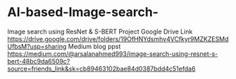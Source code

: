 # AI-based-Image-search-
 Image search using ResNet &amp; S-BERT
  Project Google Drive Link https://drive.google.com/drive/folders/19OfHNYdsmhv4VCfkyr9MZKZESMdUfbsM?usp=sharing
  Medium blog ppst https://medium.com/@arsalanahmed993/image-search-using-resnet-s-bert-48bc9da6509c?source=friends_link&sk=cb89463102bae84d0387bdd4c51efda6

